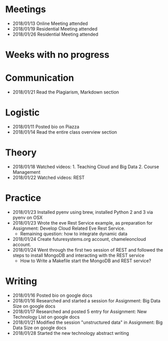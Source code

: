 # Meetings

* 2018/01/13 Online Meeting attended 
* 2018/01/19 Residential Meeting attended 
* 2018/01/26 Residential Meeting attended 

# Weeks with no progress

# Communication
* 2018/01/21 Read the Plagiarism, Markdown section 

# Logistic

* 2018/01/11 Posted bio on Piazza
* 2018/01/14 Read the entire class overview section 

# Theory

* 2018/01/18 Watched videos: 1. Teaching Cloud and Big Data 2. Course Management
* 2018/01/22 Watched videos: REST


# Practice
* 2018/01/23 Installed pyenv using brew, installed Python 2 and 3 via pyenv on OSX
* 2018/01/23 Wrote the eve Rest Service example, as preparation for Assignment: Develop Cloud Related Eve Rest Service.
    + Remaining question: how to integrate dynamic data
* 2018/01/24 Create futuresystems.org account, chameleoncloud account.
* 2018/01/24 Went through the first two session of REST and followed the steps to install MongoDB and interacting with the REST service
	+ How to Write a Makefile start the MongoDB and REST service?

# Writing

* 2018/01/16 Posted bio on google docs
* 2018/01/16 Researched and started a session for Assignment: Big Data Size on google docs
* 2018/01/17 Researched and posted 5 entry for Assignment: New Technology List on google docs
* 2018/01/21 Modified the session "unstructured data" in Assignment: Big Data Size on google docs
* 2018/01/28 Started the new technology abstract writing